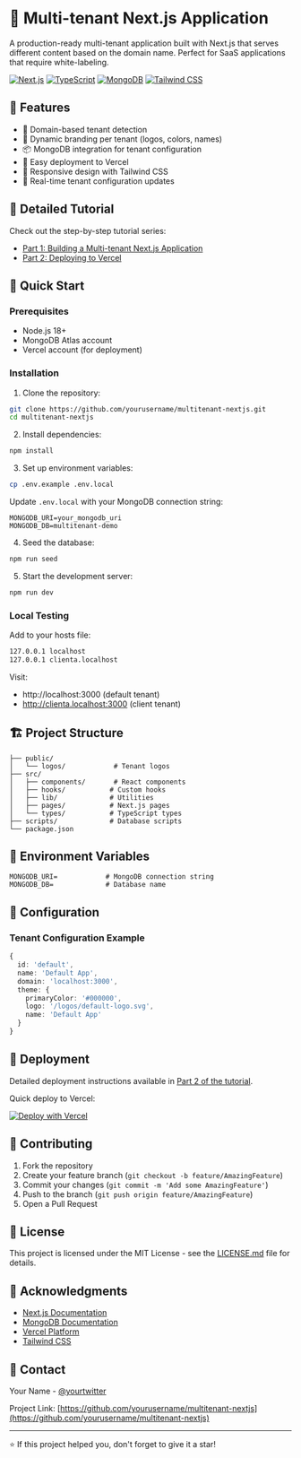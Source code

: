 # 🏢 Multi-tenant Next.js Application

A production-ready multi-tenant application built with Next.js that serves different content based on the domain name. Perfect for SaaS applications that require white-labeling.

[![Next.js](https://img.shields.io/badge/Next.js-latest-blue.svg)](https://nextjs.org/)
[![TypeScript](https://img.shields.io/badge/TypeScript-latest-blue.svg)](https://www.typescriptlang.org/)
[![MongoDB](https://img.shields.io/badge/MongoDB-latest-green.svg)](https://www.mongodb.com/)
[![Tailwind CSS](https://img.shields.io/badge/Tailwind-latest-blue.svg)](https://tailwindcss.com/)

## 🌟 Features

- 🔐 Domain-based tenant detection
- 🎨 Dynamic branding per tenant (logos, colors, names)
- 📦 MongoDB integration for tenant configuration
- 🚀 Easy deployment to Vercel
- 📱 Responsive design with Tailwind CSS
- 🔄 Real-time tenant configuration updates

## 📖 Detailed Tutorial

Check out the step-by-step tutorial series:
- [Part 1: Building a Multi-tenant Next.js Application](your-blog-url-1)
- [Part 2: Deploying to Vercel](your-blog-url-2)

## 🚀 Quick Start

### Prerequisites

- Node.js 18+ 
- MongoDB Atlas account
- Vercel account (for deployment)

### Installation

1. Clone the repository:
```bash
git clone https://github.com/yourusername/multitenant-nextjs.git
cd multitenant-nextjs
```

2. Install dependencies:
```bash
npm install
```

3. Set up environment variables:
```bash
cp .env.example .env.local
```

Update `.env.local` with your MongoDB connection string:
```env
MONGODB_URI=your_mongodb_uri
MONGODB_DB=multitenant-demo
```

4. Seed the database:
```bash
npm run seed
```

5. Start the development server:
```bash
npm run dev
```

### Local Testing

Add to your hosts file:
```bash
127.0.0.1 localhost
127.0.0.1 clienta.localhost
```

Visit:
- http://localhost:3000 (default tenant)
- http://clienta.localhost:3000 (client tenant)

## 🏗️ Project Structure

```
├── public/
│   └── logos/            # Tenant logos
├── src/
│   ├── components/       # React components
│   ├── hooks/           # Custom hooks
│   ├── lib/             # Utilities
│   ├── pages/           # Next.js pages
│   └── types/           # TypeScript types
├── scripts/             # Database scripts
└── package.json
```

## 📝 Environment Variables

```env
MONGODB_URI=            # MongoDB connection string
MONGODB_DB=             # Database name
```

## 🔧 Configuration

### Tenant Configuration Example

```typescript
{
  id: 'default',
  name: 'Default App',
  domain: 'localhost:3000',
  theme: {
    primaryColor: '#000000',
    logo: '/logos/default-logo.svg',
    name: 'Default App'
  }
}
```

## 🚀 Deployment

Detailed deployment instructions available in [Part 2 of the tutorial](your-blog-url-2).

Quick deploy to Vercel:

[![Deploy with Vercel](https://vercel.com/button)](https://vercel.com/new/clone?repository-url=https://github.com/yourusername/multitenant-nextjs)

## 🤝 Contributing

1. Fork the repository
2. Create your feature branch (`git checkout -b feature/AmazingFeature`)
3. Commit your changes (`git commit -m 'Add some AmazingFeature'`)
4. Push to the branch (`git push origin feature/AmazingFeature`)
5. Open a Pull Request

## 📄 License

This project is licensed under the MIT License - see the [LICENSE.md](LICENSE.md) file for details.

## 👏 Acknowledgments

- [Next.js Documentation](https://nextjs.org/docs)
- [MongoDB Documentation](https://docs.mongodb.com/)
- [Vercel Platform](https://vercel.com)
- [Tailwind CSS](https://tailwindcss.com)

## 📧 Contact

Your Name - [@yourtwitter](https://twitter.com/yourtwitter)

Project Link: [https://github.com/yourusername/multitenant-nextjs](https://github.com/yourusername/multitenant-nextjs)

---

⭐️ If this project helped you, don't forget to give it a star!
